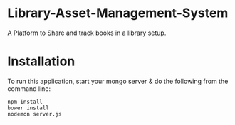 # Library-Asset-Management-System
A Platform to Share and track books in a library setup.

# Installation
To run this application, start your mongo server & do the following from the command line:
```
npm install
bower install
nodemon server.js
```
